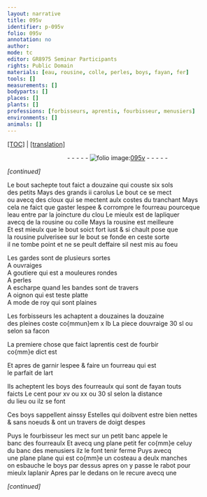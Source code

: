 ```yaml
---
layout: narrative
title: 095v
identifier: p-095v
folio: 095v
annotation: no
author:
mode: tc
editor: GR8975 Seminar Participants
rights: Public Domain
materials: [eau, rousine, colle, perles, boys, fayan, fer]
tools: []
measurements: []
bodyparts: []
places: []
plants: []
professions: [forbisseurs, aprentis, fourbisseur, menusiers]
environments: []
animals: []
---
```


<p><a href="{{ site.baseurl }}/diplomatic/" target="_blank">[TOC]</a> | <a href="{{ site.baseurl }}/texts/p-095v_tl/ target="_blank"">[translation]</a></p><div class="folio" align="center">- - - - - <a href="http://gallica.bnf.fr/ark:/12148/btv1b10500001g/f196.image" target="_blank"><img src="https://cu-mkp.github.io/2017-workshop-edition/assets/photo-icon.png" alt="folio image: " style="display:inline-block; margin-bottom:-3px;"/>095v</a> - - - - - </div>  
 
*[continued]*
  
Le bout sachepte tout faict a douzaine qui couste six sols<br/> des petits Mays des grands ii carolus Le bout <span class="del">ce</span> se mect<br/> ou avecq des cloux qui se mectent aulx costes du tranchant Mays<br/> cela ne faict que gaster lespee & corrompre le fourreau pourceque<br/> l<span class="m">eau</span> entre par la joincture du clou Le mieulx est de lapliquer<br/> avecq de la <span class="m">rousine</span> ou <span class="m">colle</span> Mays la <span class="m">rousine</span> est meilleure<br/> Et est mieulx que le bout soict fort iust & si chault pose que<br/> la <span class="m">rousine</span> pulverisee sur le bout se fonde en ceste sorte<br/> il ne tombe point et ne se peult deffaire sil nest mis au foeu
 
Les gardes sont de plusieurs sortes<br/> A ouvraiges<br/> A goutiere qui est a mouleures rondes<br/> A <span class="m">perles</span><br/> A escharpe quand les bandes sont de travers<br/> A oignon qui est teste platte<br/> A mode de roy qui sont plaines
 
Les <span class="pro">forbisseurs</span> les achaptent a douzaines la douzaine<br/> des pleines coste co{mmun}em x lb La piece douvraige 30 sl ou<br/> selon sa facon
 
La premiere chose que faict l<span class="pro">aprentis</span> cest de fourbir<br/> co{mm}e dict est
 
Et apres de garnir lespee & faire un fourreau qui est<br/> le parfait de lart
 
Ils acheptent les <span class="m">boys</span> des fourreaulx qui sont de <span class="m">fayan</span> touts<br/> faicts Le cent pour xv ou xx ou 30 sl selon la distance<br/> du lieu ou ilz se font
 
Ces <span class="m">boys</span> sappellent ainssy Estelles qui doibvent estre bien nettes<br/> & sans noeuds & ont un travers de doigt despes
 
Puys le <span class="pro">fourbisseur</span> les mect sur un petit banc appele le<br/> banc des fourreaulx Et avecq ung <span class="del">plane</span> petit <span class="m">fer</span> co{mm}e celuy<br/> du banc des <span class="pro">menusiers</span> ilz le font tenir ferme Puys avecq<br/> une <span class="del">plane</span> plane qui est co{mm}e un costeau a deulx manches<br/> on esbauche le <span class="m">boys</span> par dessus apres on y passe le rabot pour<br/> mieulx laplanir Apres par le dedans on le recure avecq une
 
*[continued]*
 
